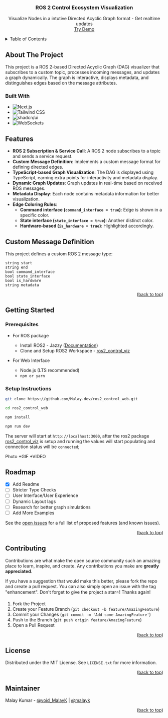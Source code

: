 <!-- PROJECT LOGO -->
<div align="center">

  <h3 align="center">ROS 2 Control Ecosystem Visualization</h3>

  <p align="center">
   Visualize Nodes in a intutive Directed Acyclic Graph format - Get realtime updates
    <br />
    <a href="https://ros-control-viz.vercel.app/">Try Demo</a>
  </p>
</div>
 
<!-- TABLE OF CONTENTS -->
<details>
  <summary>Table of Contents</summary>
  <ol>
    <li>
      <a href="#about-the-project">About The Project</a>
      <ul>
        <li><a href="#built-with">Built With</a></li>
      </ul>
    </li>
    <li>
      <a href="#getting-started">Getting Started</a>
      <ul>
        <li><a href="#prerequisites">Prerequisites</a></li>
        <li><a href="#installation">Installation</a></li>
      </ul>
    </li>
    <li><a href="#usage">Usage</a></li>
    <li><a href="#roadmap">Roadmap</a></li>
    <li><a href="#contributing">Contributing</a></li>
    <li><a href="#license">License</a></li>
    <li><a href="#contact">Contact</a></li>
    <li><a href="#acknowledgments">Acknowledgments</a></li>
  </ol>
</details>

<!-- ABOUT THE PROJECT -->

## About The Project

This project is a ROS 2-based Directed Acyclic Graph (DAG) visualizer that subscribes to a custom topic, processes incoming messages, and updates a graph dynamically. The graph is interactive, displays metadata, and distinguishes edges based on the message attributes.

### Built With

- ![Next.js](https://img.shields.io/badge/Next.js-%23000000.svg?style=for-the-badge&logo=next-dot-js&logoColor=white)
- ![Tailwind CSS](https://img.shields.io/badge/tailwindcss-%2338B2AC.svg?style=for-the-badge&logo=tailwind-css&logoColor=white)
- ![shadcn/ui](https://img.shields.io/badge/shadcn-ui-000000.svg?style=for-the-badge&logo=shadcn&logoColor=white)
- ![WebSockets](https://img.shields.io/badge/WebSockets-000000.svg?style=for-the-badge&logo=websocket&logoColor=white)

## Features

- **ROS 2 Subscription & Service Call**: A ROS 2 node subscribes to a topic and sends a service request.
- **Custom Message Definition**: Implements a custom message format for defining directed edges.
- **TypeScript-based Graph Visualization**: The DAG is displayed using TypeScript, earning extra points for interactivity and metadata display.
- **Dynamic Graph Updates**: Graph updates in real-time based on received ROS messages.
- **Metadata Display**: Each node contains metadata information for better visualization.
- **Edge Coloring Rules**:
  - **Command interface (`command_interface = true`)**: Edge is shown in a specific color.
  - **State interface (`state_interface = true`)**: Another distinct color.
  - **Hardware-based (`is_hardware = true`)**: Highlighted accordingly.

## Custom Message Definition

This project defines a custom ROS 2 message type:

```msg
string start
string end
bool command_interface
bool state_interface
bool is_hardware
string metadata
```

<p align="right">(<a href="#readme-top">back to top</a>)</p>

<!-- GETTING STARTED -->

## Getting Started

### Prerequisites

- For ROS package

  - Install ROS2 - Jazzy ([Documentation](https://docs.ros.org/en/jazzy/Installation.html))
  - Clone and Setup ROS2 Workspace - [ros2_control_viz](https://github.com/Malay-dev/ros2_control_viz)

- For Web Interface
  - Node.js (LTS recommended)
  - `npm or yarn`

### Setup Instructions

```bash
git clone https://github.com/Malay-dev/ros2_control_web.git
```

```bash
cd ros2_control_web
```

```bash
npm install
```

```bash
npm run dev
```

The server will start at `http://localhost:3000`, after the ros2 package [ros2_control_viz](https://github.com/Malay-dev/ros2_control_viz) is setup and running the values will start populating and connection status will be `connected`;

Photo
+GIF
+VIDEO

<!-- ROADMAP -->

## Roadmap

- [x] Add Readme
- [ ] Stricter Type Checks
- [ ] User Interface/User Experience
- [ ] Dynamic Layout lags
- [ ] Research for better graph simulations
- [ ] Add More Examples

See the [open issues](https://github.com/Malay-dev/ros2_control_web/issues) for a full list of proposed features (and known issues).

<p align="right">(<a href="#readme-top">back to top</a>)</p>

<!-- CONTRIBUTING -->

## Contributing

Contributions are what make the open source community such an amazing place to learn, inspire, and create. Any contributions you make are **greatly appreciated**.

If you have a suggestion that would make this better, please fork the repo and create a pull request. You can also simply open an issue with the tag "enhancement".
Don't forget to give the project a star⭐! Thanks again!

1. Fork the Project
2. Create your Feature Branch (`git checkout -b feature/AmazingFeature`)
3. Commit your Changes (`git commit -m 'Add some AmazingFeature'`)
4. Push to the Branch (`git push origin feature/AmazingFeature`)
5. Open a Pull Request

<p align="right">(<a href="#readme-top">back to top</a>)</p>

<!-- LICENSE -->

## License

Distributed under the MIT License. See `LICENSE.txt` for more information.

<p align="right">(<a href="#readme-top">back to top</a>)</p>

## Maintainer

Malay Kumar - [@void_MalayK](https://twitter.com/void_MalayK) | [@malayk](https://www.linkedin.com/in/malayk/)

<p align="right">(<a href="#readme-top">back to top</a>)</p>

<!-- ACKNOWLEDGMENTS -->

<!-- MARKDOWN LINKS & IMAGES -->
<!-- https://www.markdownguide.org/basic-syntax/#reference-style-links -->
